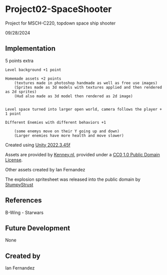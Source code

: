 # Project02-SpaceShooter

Project for MSCH-C220, topdown space ship shooter

09/28/2024



## Implementation

5 points extra

	Level background +1 point

	Homemade assets +2 points
		(textures made in photoshop handmade as well as free use images)
		(Sprites made as 3d models with textures applied and then rendered as 2d sprites)
		(Hud also made as 3d model then rendered as 2d image)


	Level space turned into larger open world, camera follows the player + 1 point

	Different Enemies with different behaviors +1

		(some enemys move on their Y going up and down)
		(Larger enemies have more health and move slower)

Created using [Unity 2022.3.45f](https://unity.com)

Assets are provided by [Kenney.nl](https://kenney.nl/assets/space-shooter-extension), provided under a [CC0 1.0 Public Domain License](https://creativecommons.org/publicdomain/zero/1.0/).

Other assets created by Ian Fernandez

The explosion spritesheet was released into the public domain by [StumpyStrust](https://opengameart.org/content/explosion-sheet)

## References
B-Wing - Starwars

## Future Development
None

## Created by
Ian Fernandez
